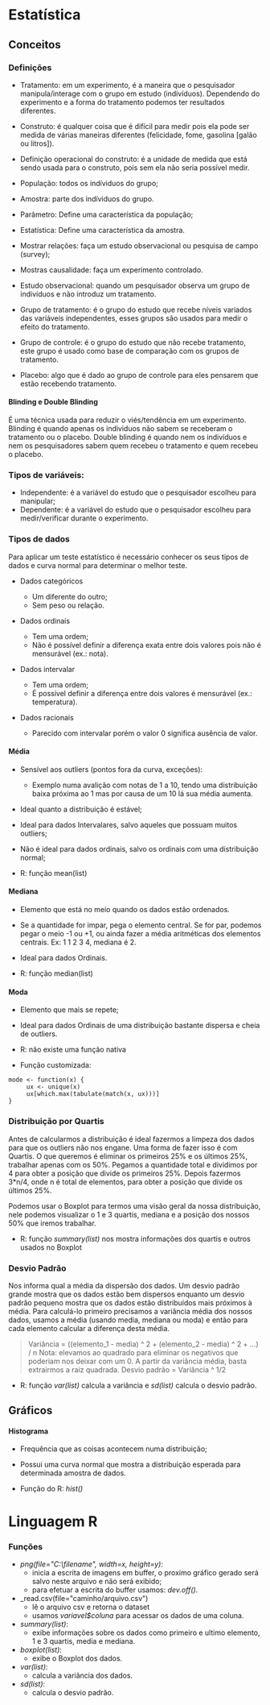# Estatística

## Conceitos

### Definições

* Tratamento: em um experimento, é a maneira que o pesquisador manipula/interage com o grupo em estudo (indivíduos). Dependendo do experimento e a forma do tratamento podemos ter resultados diferentes.

* Construto: é qualquer coisa que é difícil para medir pois ela pode ser medida de várias maneiras diferentes (felicidade, fome, gasolina [galão ou litros]).
* Definição operacional do construto: é a unidade de medida que está sendo usada para o construto, pois sem ela não seria possível medir.

* População: todos os indíviduos do grupo;
* Amostra: parte dos indíviduos do grupo.

* Parâmetro: Define uma característica da população;
* Estatística: Define uma característica da amostra.

* Mostrar relações: faça um estudo observacional ou pesquisa de campo (survey);
* Mostras causalidade: faça um experimento controlado.

* Estudo observacional: quando um pesquisador observa um grupo de indivíduos e não introduz um tratamento.

* Grupo de tratamento: é o grupo do estudo que recebe níveis variados das variáveis independentes, esses grupos são usados para medir o efeito do tratamento.

* Grupo de controle: é o grupo do estudo que não recebe tratamento, este grupo é usado como base de comparação com os grupos de tratamento.

* Placebo: algo que é dado ao grupo de controle para eles pensarem que estão recebendo tratamento.


#### Blinding e Double Blinding
É uma técnica usada para reduzir o viés/tendência em um experimento.
Blinding é quando apenas os individuos não sabem se receberam o tratamento ou o placebo.
Double blinding é quando nem os indivíduos e nem os pesquisadores sabem quem recebeu o tratamento e quem recebeu o placebo.




### Tipos de variáveis:
* Independente: é a variável do estudo que o pesquisador escolheu para manipular;
* Dependente: é a variável do estudo que o pesquisador escolheu para medir/verificar durante o experimento.

### Tipos de dados
Para aplicar um teste estatístico é necessário conhecer os seus tipos de dados e curva normal para determinar o melhor teste.

* Dados categóricos
  * Um diferente do outro;
  * Sem peso ou relação.

* Dados ordinais
  * Tem uma ordem;
  * Não é possível definir a diferença exata entre dois valores pois não é mensurável (ex.: nota).
  
* Dados intervalar
  * Tem uma ordem;
  * É possível definir a diferença entre dois valores é mensurável (ex.: temperatura).
  
* Dados racionais
  * Parecido com intervalar porém o valor 0 significa ausência de valor.



#### Média
* Sensível aos outliers (pontos fora da curva, exceções):
  * Exemplo numa avalição com notas de 1 a 10, tendo uma distribuição baixa próxima ao 1 mas por causa de um 10  lá sua média aumenta.
* Ideal quanto a distribuição é estável;
* Ideal para dados Intervalares, salvo aqueles que possuam muitos outliers;
* Não é ideal para dados ordinais, salvo os ordinais com uma distribuição normal;

* R: função mean(list)

#### Mediana
* Elemento que está no meio quando os dados estão ordenados.
* Se a quantidade for impar, pega o elemento central. Se for par, podemos pegar o meio -1 ou +1, ou ainda fazer a média aritméticas dos elementos centrais.
Ex: 1 1 2 3 4, mediana é 2.
* Ideal para dados Ordinais.

* R: função median(list)

#### Moda
* Elemento que mais se repete;
* Ideal para dados Ordinais de uma distribuição bastante dispersa e cheia de outliers.

* R: não existe uma função nativa
* Função customizada:
```
mode <- function(x) {
     ux <- unique(x)
     ux[which.max(tabulate(match(x, ux)))]
}
```
 

### Distribuição por Quartis
Antes de calcularmos a distribuição é ideal fazermos a limpeza dos dados para que os outliers não nos engane.
Uma forma de fazer isso é com Quartis.
O que queremos é eliminar os primeiros 25% e os últimos 25%, trabalhar apenas com os 50%.
Pegamos a quantidade total e dividimos por 4 para obter a posição que divide os primeiros 25%.
Depois fazermos 3*n/4, onde n é total de elementos, para obter a posição que divide os últimos 25%.

Podemos usar o Boxplot para termos uma visão geral da nossa distribuição, nele podemos visualizar o 1 e 3 quartis, mediana e a posição dos nossos 50% que iremos trabalhar.

* R: função _summary(list)_ nos mostra informações dos quartis e outros usados no Boxplot

### Desvio Padrão
Nos informa qual a média da dispersão dos dados. Um desvio padrão grande mostra que os dados estão bem dispersos enquanto um desvio padrão pequeno mostra que os dados estão distribuídos mais próximos à média.
Para calculá-lo primeiro precisamos a variância média dos nossos dados, usamos a média (usando media, mediana ou moda) e então para cada elemento calcular a diferença desta média.
> Variância = ((elemento_1 - media) ^ 2 + (elemento_2 - media) ^ 2 + ...) / n
Nota: elevamos ao quadrado para eliminar os negativos que poderiam nos deixar com um 0.
A partir da variância média, basta extrairmos a raiz quadrada.
> Desvio padrão = Variância ^ 1/2
  
* R: função _var(list)_ calcula a variância e _sd(list)_ calcula o desvio padrão.
  
  
  
## Gráficos

#### Histograma
* Frequência que as coisas acontecem numa distribuição;
* Possui uma curva normal que mostra a distribuição esperada para determinada amostra de dados.

* Função do R: _hist()_


# Linguagem R

### Funções
* _png(file="C:\filename", width=x, height=y)_:
  * inicia a escrita de imagens em buffer, o proximo gráfico gerado será salvo neste arquivo e não será exibido;
  * para efetuar a escrita do buffer usamos: _dev.off()_.
* _read.csv(file="caminho/arquivo.csv")
  * lê o arquivo csv e retorna o dataset
  * usamos _variavel$coluna_ para acessar os dados de uma coluna.
* _summary(list)_:
  * exibe informações sobre os dados como primeiro e ultimo elemento, 1 e 3 quartis, media e mediana.
* _boxplot(list)_:
  * exibe o Boxplot dos dados.
* _var(list)_:
  * calcula a variância dos dados.
* _sd(list)_:
  * calcula o desvio padrão.
